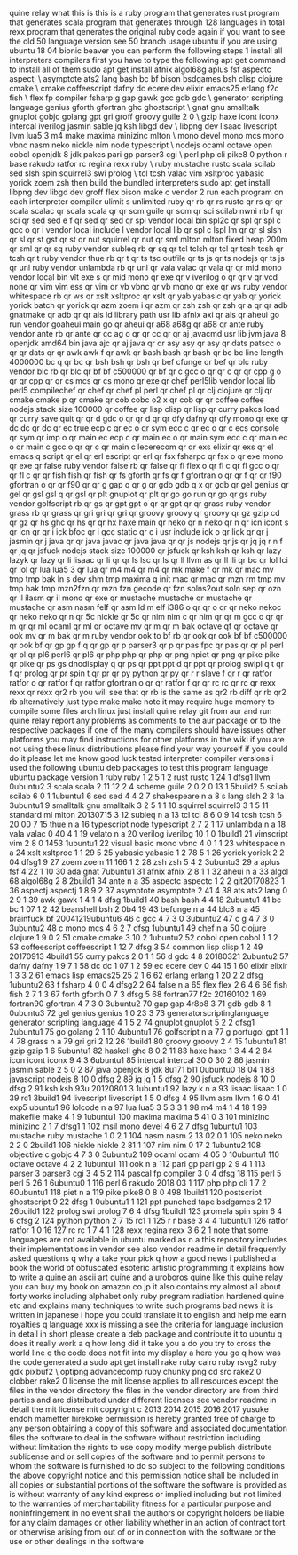 quine relay what this is this is a ruby program that generates rust program that generates scala program that generates through 128 languages in total rexx program that generates the original ruby code again if you want to see the old 50 language version see 50 branch usage ubuntu if you are using ubuntu 18 04 bionic beaver you can perform the following steps 1 install all interpreters compilers first you have to type the following apt get command to install all of them sudo apt get install afnix algol68g aplus fsf aspectc aspectj \ asymptote ats2 lang bash bc bf bison bsdgames bsh clisp clojure cmake \ cmake coffeescript dafny dc ecere dev elixir emacs25 erlang f2c fish \ flex fp compiler fsharp g gap gawk gcc gdb gdc \ generator scripting language genius gforth gfortran ghc ghostscript \ gnat gnu smalltalk gnuplot gobjc golang gpt gri groff groovy guile 2 0 \ gzip haxe icont iconx intercal iverilog jasmin sable jq ksh libgd dev \ libpng dev lisaac livescript llvm lua5 3 m4 make maxima minizinc mlton \ mono devel mono mcs mono vbnc nasm neko nickle nim node typescript \ nodejs ocaml octave open cobol openjdk 8 jdk pakcs pari gp parser3 cgi \ perl php cli pike8 0 python r base rakudo ratfor rc regina rexx ruby \ ruby mustache rustc scala scilab sed slsh spin squirrel3 swi prolog \ tcl tcsh valac vim xsltproc yabasic yorick zoem zsh then build the bundled interpreters sudo apt get install libpng dev libgd dev groff flex bison make c vendor 2 run each program on each interpreter compiler ulimit s unlimited ruby qr rb qr rs rustc qr rs qr qr scala scalac qr scala scala qr qr scm guile qr scm qr sci scilab nwni nb f qr sci qr sed sed e f qr sed qr sed qr spl vendor local bin spl2c qr spl qr spl c gcc o qr i vendor local include l vendor local lib qr spl c lspl lm qr qr sl slsh qr sl qr st gst qr st qr nut squirrel qr nut qr sml mlton mlton fixed heap 200m qr sml qr qr sq ruby vendor subleq rb qr sq qr tcl tclsh qr tcl qr tcsh tcsh qr tcsh qr t ruby vendor thue rb qr t qr ts tsc outfile qr ts js qr ts nodejs qr ts js qr unl ruby vendor unlambda rb qr unl qr vala valac qr vala qr qr mid mono vendor local bin vlt exe s qr mid mono qr exe qr v iverilog o qr qr v qr vcd none qr vim vim ess qr vim qr vb vbnc qr vb mono qr exe qr ws ruby vendor whitespace rb qr ws qr xslt xsltproc qr xslt qr yab yabasic qr yab qr yorick yorick batch qr yorick qr azm zoem i qr azm qr zsh zsh qr zsh qr a qr qr adb gnatmake qr adb qr qr als ld library path usr lib afnix axi qr als qr aheui go run vendor goaheui main go qr aheui qr a68 a68g qr a68 qr ante ruby vendor ante rb qr ante qr cc ag o qr qr cc qr qr aj javacmd usr lib jvm java 8 openjdk amd64 bin java ajc qr aj java qr qr asy asy qr asy qr dats patscc o qr qr dats qr qr awk awk f qr awk qr bash bash qr bash qr bc bc line length 4000000 bc q qr bc qr bsh bsh qr bsh qr bef cfunge qr bef qr blc ruby vendor blc rb qr blc qr bf bf c500000 qr bf qr c gcc o qr qr c qr qr cpp g o qr qr cpp qr qr cs mcs qr cs mono qr exe qr chef perl5lib vendor local lib perl5 compilechef qr chef qr chef pl perl qr chef pl qr clj clojure qr clj qr cmake cmake p qr cmake qr cob cobc o2 x qr cob qr qr coffee coffee nodejs stack size 100000 qr coffee qr lisp clisp qr lisp qr curry pakcs load qr curry save quit qr qr d gdc o qr qr d qr qr dfy dafny qr dfy mono qr exe qr dc dc qr dc qr ec true ecp c qr ec o qr sym ecc c qr ec o qr c ecs console qr sym qr imp o qr main ec ecp c qr main ec o qr main sym ecc c qr main ec o qr main c gcc o qr qr c qr main c lecerecom qr qr exs elixir qr exs qr el emacs q script qr el qr erl escript qr erl qr fsx fsharpc qr fsx o qr exe mono qr exe qr false ruby vendor false rb qr false qr fl flex o qr fl c qr fl gcc o qr qr fl c qr qr fish fish qr fish qr fs gforth qr fs qr f gfortran o qr qr f qr qr f90 gfortran o qr qr f90 qr qr g gap q qr g qr gdb gdb q x qr gdb qr gel genius qr gel qr gsl gsl q qr gsl qr plt gnuplot qr plt qr go go run qr go qr gs ruby vendor golfscript rb qr gs qr gpt gpt o qr qr gpt qr qr grass ruby vendor grass rb qr grass qr gri gri qr gri qr groovy groovy qr groovy qr gz gzip cd qr gz qr hs ghc qr hs qr qr hx haxe main qr neko qr n neko qr n qr icn icont s qr icn qr qr i ick bfoc qr i gcc static qr c i usr include ick o qr lick qr qr j jasmin qr j java qr qr java javac qr java java qr qr js nodejs qr js qr jq jq r n f qr jq qr jsfuck nodejs stack size 100000 qr jsfuck qr ksh ksh qr ksh qr lazy lazyk qr lazy qr li lisaac qr li qr qr ls lsc qr ls qr ll llvm as qr ll lli qr bc qr lol lci qr lol qr lua lua5 3 qr lua qr m4 m4 qr m4 qr mk make f qr mk qr mac mv tmp tmp bak ln s dev shm tmp maxima q init mac qr mac qr mzn rm tmp mv tmp bak tmp mzn2fzn qr mzn fzn gecode qr fzn solns2out soln sep qr ozn qr il ilasm qr il mono qr exe qr mustache mustache qr mustache qr mustache qr asm nasm felf qr asm ld m elf i386 o qr qr o qr qr neko nekoc qr neko neko qr n qr 5c nickle qr 5c qr nim nim c qr nim qr qr m gcc o qr qr m qr qr ml ocaml qr ml qr octave mv qr m qr m bak octave qf qr octave qr ook mv qr m bak qr m ruby vendor ook to bf rb qr ook qr ook bf bf c500000 qr ook bf qr gp gp f q qr gp qr p parser3 qr p qr pas fpc qr pas qr qr pl perl qr pl qr pl6 perl6 qr pl6 qr php php qr php qr png npiet qr png qr pike pike qr pike qr ps gs dnodisplay q qr ps qr ppt ppt d qr ppt qr prolog swipl q t qr f qr prolog qr pr spin t qr pr qr py python qr py qr r r slave f qr r qr ratfor ratfor o qr ratfor f qr ratfor gfortran o qr qr ratfor f qr qr rc rc qr rc qr rexx rexx qr rexx qr2 rb you will see that qr rb is the same as qr2 rb diff qr rb qr2 rb alternatively just type make make note it may require huge memory to compile some files arch linux just install quine relay git from aur and run quine relay report any problems as comments to the aur package or to the respective packages if one of the many compilers should have issues other platforms you may find instructions for other platforms in the wiki if you are not using these linux distributions please find your way yourself if you could do it please let me know good luck tested interpreter compiler versions i used the following ubuntu deb packages to test this program language ubuntu package version 1 ruby ruby 1 2 5 1 2 rust rustc 1 24 1 dfsg1 llvm 0ubuntu2 3 scala scala 2 11 12 2 4 scheme guile 2 0 2 0 13 1 5build2 5 scilab scilab 6 0 1 1ubuntu1 6 sed sed 4 4 2 7 shakespeare n a 8 s lang slsh 2 3 1a 3ubuntu1 9 smalltalk gnu smalltalk 3 2 5 1 1 10 squirrel squirrel3 3 1 5 11 standard ml mlton 20130715 3 12 subleq n a 13 tcl tcl 8 6 0 9 14 tcsh tcsh 6 20 00 7 15 thue n a 16 typescript node typescript 2 7 2 1 17 unlambda n a 18 vala valac 0 40 4 1 19 velato n a 20 verilog iverilog 10 1 0 1build1 21 vimscript vim 2 8 0 1453 1ubuntu1 22 visual basic mono vbnc 4 0 1 1 23 whitespace n a 24 xslt xsltproc 1 1 29 5 25 yabasic yabasic 1 2 78 5 1 26 yorick yorick 2 2 04 dfsg1 9 27 zoem zoem 11 166 1 2 28 zsh zsh 5 4 2 3ubuntu3 29 a aplus fsf 4 22 1 10 30 ada gnat 7ubuntu1 31 afnix afnix 2 8 1 1 32 aheui n a 33 algol 68 algol68g 2 8 2build1 34 ante n a 35 aspectc aspectc 1 2 2 git20170823 1 36 aspectj aspectj 1 8 9 2 37 asymptote asymptote 2 41 4 38 ats ats2 lang 0 2 9 1 39 awk gawk 1 4 1 4 dfsg 1build1 40 bash bash 4 4 18 2ubuntu1 41 bc bc 1 07 1 2 42 beanshell bsh 2 0b4 19 43 befunge n a 44 blc8 n a 45 brainfuck bf 20041219ubuntu6 46 c gcc 4 7 3 0 3ubuntu2 47 c g 4 7 3 0 3ubuntu2 48 c mono mcs 4 6 2 7 dfsg 1ubuntu1 49 chef n a 50 clojure clojure 1 9 0 2 51 cmake cmake 3 10 2 1ubuntu2 52 cobol open cobol 1 1 2 53 coffeescript coffeescript 1 12 7 dfsg 3 54 common lisp clisp 1 2 49 20170913 4build1 55 curry pakcs 2 0 1 1 56 d gdc 4 8 20180321 2ubuntu2 57 dafny dafny 1 9 7 1 58 dc dc 1 07 1 2 59 ec ecere dev 0 44 15 1 60 elixir elixir 1 3 3 2 61 emacs lisp emacs25 25 2 1 6 62 erlang erlang 1 20 2 2 dfsg 1ubuntu2 63 f fsharp 4 0 0 4 dfsg2 2 64 false n a 65 flex flex 2 6 4 6 66 fish fish 2 7 1 3 67 forth gforth 0 7 3 dfsg 5 68 fortran77 f2c 20160102 1 69 fortran90 gfortran 4 7 3 0 3ubuntu2 70 gap gap 4r8p8 3 71 gdb gdb 8 1 0ubuntu3 72 gel genius genius 1 0 23 3 73 generatorscriptinglanguage generator scripting language 4 1 5 2 74 gnuplot gnuplot 5 2 2 dfsg1 2ubuntu1 75 go golang 2 1 10 4ubuntu1 76 golfscript n a 77 g portugol gpt 1 1 4 78 grass n a 79 gri gri 2 12 26 1build1 80 groovy groovy 2 4 15 1ubuntu1 81 gzip gzip 1 6 5ubuntu1 82 haskell ghc 8 0 2 11 83 haxe haxe 1 3 4 4 2 84 icon icont iconx 9 4 3 6ubuntu1 85 intercal intercal 30 0 30 2 86 jasmin jasmin sable 2 5 0 2 87 java openjdk 8 jdk 8u171 b11 0ubuntu0 18 04 1 88 javascript nodejs 8 10 0 dfsg 2 89 jq jq 1 5 dfsg 2 90 jsfuck nodejs 8 10 0 dfsg 2 91 ksh ksh 93u 20120801 3 1ubuntu1 92 lazy k n a 93 lisaac lisaac 1 0 39 rc1 3build1 94 livescript livescript 1 5 0 dfsg 4 95 llvm asm llvm 1 6 0 41 exp5 ubuntu1 96 lolcode n a 97 lua lua5 3 5 3 3 1 98 m4 m4 1 4 18 1 99 makefile make 4 1 9 1ubuntu1 100 maxima maxima 5 41 0 3 101 minizinc minizinc 2 1 7 dfsg1 1 102 msil mono devel 4 6 2 7 dfsg 1ubuntu1 103 mustache ruby mustache 1 0 2 1 104 nasm nasm 2 13 02 0 1 105 neko neko 2 2 0 2build1 106 nickle nickle 2 81 1 107 nim nim 0 17 2 1ubuntu2 108 objective c gobjc 4 7 3 0 3ubuntu2 109 ocaml ocaml 4 05 0 10ubuntu1 110 octave octave 4 2 2 1ubuntu1 111 ook n a 112 pari gp pari gp 2 9 4 1 113 parser 3 parser3 cgi 3 4 5 2 114 pascal fp compiler 3 0 4 dfsg 18 115 perl 5 perl 5 26 1 6ubuntu0 1 116 perl 6 rakudo 2018 03 1 117 php php cli 1 7 2 60ubuntu1 118 piet n a 119 pike pike8 0 8 0 498 1build1 120 postscript ghostscript 9 22 dfsg 1 0ubuntu1 1 121 ppt punched tape bsdgames 2 17 26build1 122 prolog swi prolog 7 6 4 dfsg 1build1 123 promela spin spin 6 4 6 dfsg 2 124 python python 2 7 15 rc1 1 125 r r base 3 4 4 1ubuntu1 126 ratfor ratfor 1 0 16 127 rc rc 1 7 4 1 128 rexx regina rexx 3 6 2 1 note that some languages are not available in ubuntu marked as n a this repository includes their implementations in vendor see also vendor readme in detail frequently asked questions q why a take your pick q how a good news i published a book the world of obfuscated esoteric artistic programming it explains how to write a quine an ascii art quine and a uroboros quine like this quine relay you can buy my book on amazon co jp it also contains my almost all about forty works including alphabet only ruby program radiation hardened quine etc and explains many techniques to write such programs bad news it is written in japanese i hope you could translate it to english and help me earn royalties q language xxx is missing a see the criteria for language inclusion in detail in short please create a deb package and contribute it to ubuntu q does it really work a q how long did it take you a do you try to cross the world line q the code does not fit into my display a here you go q how was the code generated a sudo apt get install rake ruby cairo ruby rsvg2 ruby gdk pixbuf2 \ optipng advancecomp ruby chunky png cd src rake2 0 clobber rake2 0 license the mit license applies to all resources except the files in the vendor directory the files in the vendor directory are from third parties and are distributed under different licenses see vendor readme in detail the mit license mit copyright c 2013 2014 2015 2016 2017 yusuke endoh mametter hirekoke permission is hereby granted free of charge to any person obtaining a copy of this software and associated documentation files the software to deal in the software without restriction including without limitation the rights to use copy modify merge publish distribute sublicense and or sell copies of the software and to permit persons to whom the software is furnished to do so subject to the following conditions the above copyright notice and this permission notice shall be included in all copies or substantial portions of the software the software is provided as is without warranty of any kind express or implied including but not limited to the warranties of merchantability fitness for a particular purpose and noninfringement in no event shall the authors or copyright holders be liable for any claim damages or other liability whether in an action of contract tort or otherwise arising from out of or in connection with the software or the use or other dealings in the software